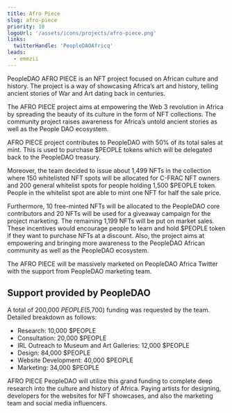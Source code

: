 ```yaml
---
title: Afro Piece
slug: afro-piece
priority: 10
logoUrl: '/assets/icons/projects/afro-piece.png'
links:
  twitterHandle: 'PeopleDAOAfricq'
leads:
  - emmzii
---
```


PeopleDAO AFRO PIECE is an NFT project focused on African culture and history. The project is a way of showcasing Africa’s art and history, telling ancient stories of War and Art dating back in centuries.

The AFRO PIECE project aims at empowering the Web 3 revolution in Africa by spreading the beauty of its culture in the form of NFT collections. The community project raises awareness for Africa’s untold ancient stories as well as the People DAO ecosystem.

AFRO PIECE project contributes to PeopleDAO with 50% of its total sales at mint. This is used to purchase $PEOPLE tokens which will be delegated back to the PeopleDAO treasury.

Moreover, the team decided to issue about 1,499 NFTs in the collection where 150 whitelisted NFT spots will be allocated for C-FRAC NFT owners and 200 general whitelist spots for people holding 1,500 $PEOPLE token. People in the whitelist spot are able to mint one NFT for half the sale price.

Furthermore, 10 free-minted NFTs will be allocated to the PeopleDAO core contributors and 20 NFTs will be used for a giveaway campaign for the project marketing. The remaining 1,199 NFTs will be put on market sales. These incentives would encourage people to learn and hold $PEOPLE token if they want to purchase NFTs at a discount. Also, the project aims at empowering and bringing more awareness to the PeopleDAO African community as well as the PeopleDAO ecosystem.

The AFRO PIECE will be massively marketed on PeopleDAO Africa Twitter with the support from PeopleDAO marketing team.

## Support provided by PeopleDAO

A total of 200,000 $PEOPLE ($5,700) funding was requested by the team. Detailed breakdown as follows:

- Research: 10,000 $PEOPLE
- Consultation: 20,000 $PEOPLE
- IRL Outreach to Museum and Art Galleries: 12,000 $PEOPLE
- Design: 84,000 $PEOPLE
- Website Development: 40,000 $PEOPLE
- Marketing: 34,000 $PEOPLE

AFRO PIECE PeopleDAO will utilize this grand funding to complete deep research into the culture and history of Africa. Paying artists for designing, developers for the websites for NFT showcases, and also the marketing team and social media influencers.
